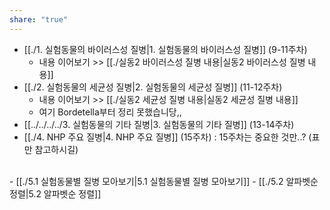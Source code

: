 ```yaml
---
share: "true"
---
```


- [[./1. 실험동물의 바이러스성 질병|1. 실험동물의 바이러스성 질병]] (9-11주차)
	- 내용 이어보기 >> [[./실동2 바이러스성 질병 내용|실동2 바이러스성 질병 내용]] 
- [[./2. 실험동물의 세균성 질병|2. 실험동물의 세균성 질병]] (11-12주차)
	- 내용 이어보기 >> [[./실동2 세균성 질병 내용|실동2 세균성 질병 내용]]
	- 여기 Bordetella부터 정리 못했습니당,,
- [[../../../../3. 실험동물의 기타 질병|3. 실험동물의 기타 질병]] (13-14주차)
- [[./4. NHP 주요 질병|4. NHP 주요 질병]] (15주차) : 15주차는 중요한 것만..? (표만 참고하시길)
<br>
- [[./5.1 실험동물별 질병 모아보기|5.1 실험동물별 질병 모아보기]]
- [[./5.2 알파벳순 정렬|5.2 알파벳순 정렬]]
